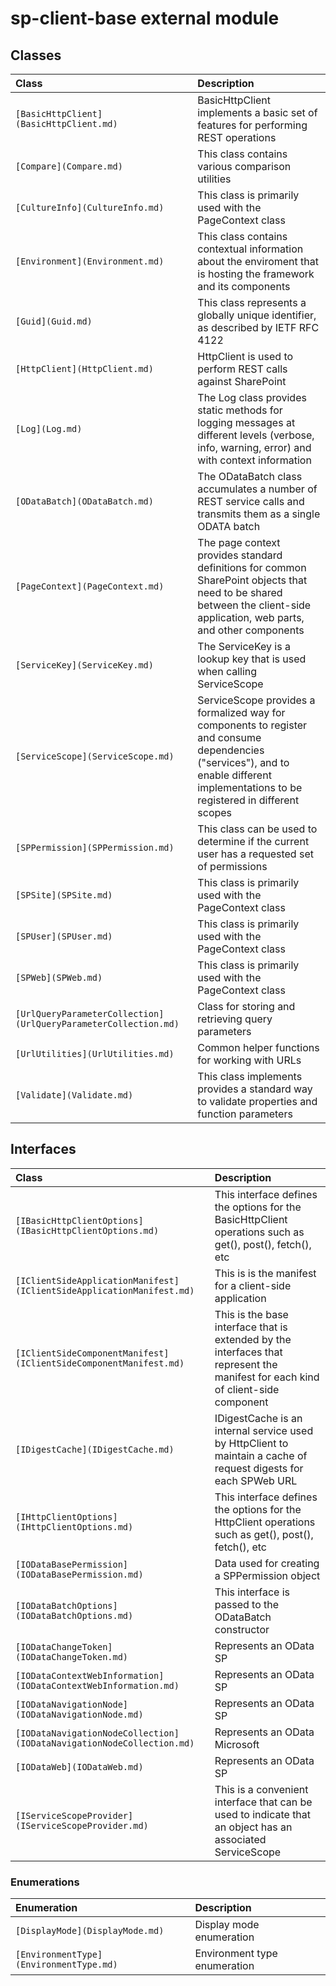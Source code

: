# sp-client-base external module


## Classes

| Class	   |  Description |
|:-------------|:---------------|
| `[BasicHttpClient](BasicHttpClient.md)`     | BasicHttpClient implements a basic set of features for performing REST operations |
| `[Compare](Compare.md)`     | This class contains various comparison utilities |
| `[CultureInfo](CultureInfo.md)`     | This class is primarily used with the PageContext class |
| `[Environment](Environment.md)`     | This class contains contextual information about the enviroment that is hosting the framework and  its components |
| `[Guid](Guid.md)`     | This class represents a globally unique identifier, as described by  IETF RFC 4122 |
| `[HttpClient](HttpClient.md)`     | HttpClient is used to perform REST calls against SharePoint |
| `[Log](Log.md)`     | The Log class provides static methods for logging messages at different levels (verbose,  info, warning, error) and with context information |
| `[ODataBatch](ODataBatch.md)`     | The ODataBatch class accumulates a number of REST service calls and  transmits them as a single ODATA batch |
| `[PageContext](PageContext.md)`     | The page context provides standard definitions for common SharePoint objects  that need to be shared between the client-side application, web parts, and other  components |
| `[ServiceKey](ServiceKey.md)`     | The ServiceKey is a lookup key that is used when calling ServiceScope |
| `[ServiceScope](ServiceScope.md)`     | ServiceScope provides a formalized way for components to register and consume dependencies  ("services"), and to enable different implementations to be registered in different scopes |
| `[SPPermission](SPPermission.md)`     | This class can be used to determine if the current user has a requested set of permissions |
| `[SPSite](SPSite.md)`     | This class is primarily used with the PageContext class |
| `[SPUser](SPUser.md)`     | This class is primarily used with the PageContext class |
| `[SPWeb](SPWeb.md)`     | This class is primarily used with the PageContext class |
| `[UrlQueryParameterCollection](UrlQueryParameterCollection.md)`     | Class for storing and retrieving query parameters |
| `[UrlUtilities](UrlUtilities.md)`     | Common helper functions for working with URLs |
| `[Validate](Validate.md)`     | This class implements provides a standard way to validate properties and function parameters |



## Interfaces

| Class	   |  Description |
|:-------------|:---------------|
| `[IBasicHttpClientOptions](IBasicHttpClientOptions.md)`     | This interface defines the options for the BasicHttpClient operations such as  get(), post(), fetch(), etc  |
| `[IClientSideApplicationManifest](IClientSideApplicationManifest.md)`     | This is is the manifest for a client-side application  |
| `[IClientSideComponentManifest](IClientSideComponentManifest.md)`     | This is the base interface that is extended by the interfaces  that represent the manifest for each kind of client-side component  |
| `[IDigestCache](IDigestCache.md)`     | IDigestCache is an internal service used by HttpClient to maintain a cache of request digests  for each SPWeb URL  |
| `[IHttpClientOptions](IHttpClientOptions.md)`     | This interface defines the options for the HttpClient operations such as  get(), post(), fetch(), etc  |
| `[IODataBasePermission](IODataBasePermission.md)`     | Data used for creating a SPPermission object  |
| `[IODataBatchOptions](IODataBatchOptions.md)`     | This interface is passed to the ODataBatch constructor  |
| `[IODataChangeToken](IODataChangeToken.md)`     | Represents an OData SP  |
| `[IODataContextWebInformation](IODataContextWebInformation.md)`     | Represents an OData SP  |
| `[IODataNavigationNode](IODataNavigationNode.md)`     | Represents an OData SP  |
| `[IODataNavigationNodeCollection](IODataNavigationNodeCollection.md)`     | Represents an OData Microsoft  |
| `[IODataWeb](IODataWeb.md)`     | Represents an OData SP  |
| `[IServiceScopeProvider](IServiceScopeProvider.md)`     | This is a convenient interface that can be used to indicate that an object  has an associated ServiceScope  |



### Enumerations

| Enumeration	   | Description|
|:-----------|:------------|
|`[DisplayMode](DisplayMode.md)`     | Display mode enumeration |
|`[EnvironmentType](EnvironmentType.md)`     | Environment type enumeration |


